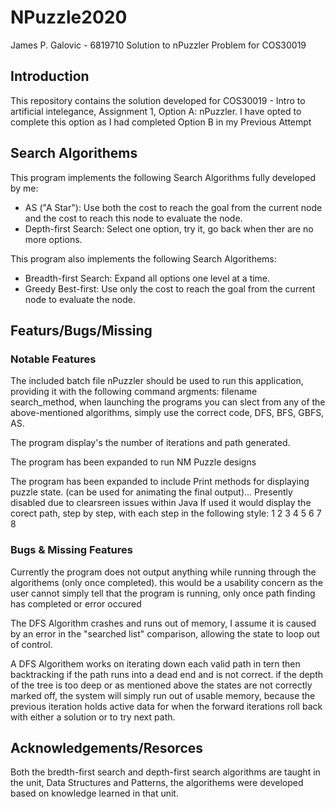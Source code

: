 # NPuzzle2020
James P. Galovic - 6819710
Solution to nPuzzler Problem for COS30019

## Introduction
This repository contains the solution developed for COS30019 - Intro to artificial intelegance, Assignment 1, Option A: nPuzzler.
I have opted to complete this option as I had completed Option B in my Previous Attempt

## Search Algorithems
This program implements the following Search Algorithms fully developed by me:

* AS ("A Star"): Use both the cost to reach the goal from the current node and the cost to reach this node to evaluate the node.
* Depth-first Search: Select one option, try it, go back when ther are no more options.

This program also implements the following Search Algorithems:

* Breadth-first Search: Expand all options one level at a time.
* Greedy Best-first: Use only the cost to reach the goal from the current node to evaluate the node.

## Featurs/Bugs/Missing

### Notable Features
The included batch file nPuzzler should be used to run this application, providing it with the following command argments: filename search_method, when launching the programs you can slect from any of the above-mentioned algorithms, simply use the correct code, DFS, BFS, GBFS, AS.

The program display's the number of iterations and path generated.

The program has been expanded to run NM Puzzle designs

The program has been expanded to include Print methods for displaying puzzle state. (can be used for animating the final output)...   Presently disabled due to clearsreen issues within Java
If used it would display the corect path, step by step, with each step in the following style:
1 2 3
4   5
6 7 8

### Bugs & Missing Features
Currently the program does not output anything while running through the algorithems (only once completed). this would be a usability concern as the user cannot simply tell that the program is running, only once path finding has completed or error occured

The DFS Algorithm crashes and runs out of memory, I assume it is caused by an error in the "searched list" comparison, allowing the state to loop out of control.

A DFS Algorithem works on iterating down each valid path in tern then backtracking if the path runs into a dead end and is not correct. if the depth of the tree is too deep or as mentioned above the states are not correctly marked off, the system will simply run out of usable memory, because the previous iteration holds active data for when the forward iterations roll back with either a solution or to try next path.

## Acknowledgements/Resorces
Both the bredth-first search and depth-first search algorithms are taught in the unit, Data Structures and Patterns, the algorithems were developed based on knowledge learned in that unit.
